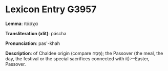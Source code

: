 # Lexicon Entry G3957

**Lemma**: πάσχα

**Transliteration (xlit)**: páscha

**Pronunciation**: pas'-khah

**Description**:
of Chaldee origin (compare פֶּסַח); the Passover (the meal, the day, the festival or the special sacrifices connected with it):--Easter, Passover.
